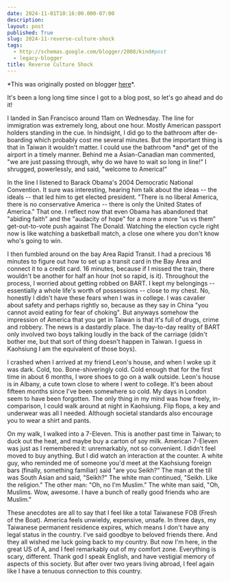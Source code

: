```yaml
---
date: 2024-11-01T10:16:00.000-07:00
description: 
layout: post
published: True
slug: 2024-11-reverse-culture-shock
tags:
  - http://schemas.google.com/blogger/2008/kind#post
  - legacy-blogger
title: Reverse Culture Shock
---
```


\*This was originally posted on blogger [here](https://www.rohanprasad.org/2024/11/reverse-culture-shock.html)\*.

It's been a long long time since I got to a blog post, so let's go ahead and do it!  
  
I landed in San Francisco around 11am on Wednesday. The line for immigration was extremely long, about one hour. Mostly American passport holders standing in the cue. In hindsight, I did go to the bathroom after de-boarding which probably cost me several minutes. But the important thing is that in Taiwan it wouldn't matter. I could use the bathroom \*and\* get of the airport in a timely manner. Behind me a Asian-Canadian man commented, "we are just passing through, why do we have to wait so long in line!" I shrugged, powerlessly, and said, "welcome to America!"   
  
In the line I listened to Barack Obama's 2004 Democratic National Convention. It sure was interesting, hearing him talk about the ideas -- the ideals -- that led him to get elected president. "There is no liberal America, there is no conservative America -- there is only the United States of America." That one. I reflect now that even Obama has abandoned that "abiding faith" and the "audacity of hope" for a more a more "us vs them" get-out-to-vote push against The Donald. Watching the election cycle right now is like watching a basketball match, a close one where you don't know who's going to win.  
  
I then fumbled around on the bay Area Rapid Transit. I had a precious 16 minutes to figure out how to set up a transit card in the Bay Area and connect it to a credit card. 16 minutes, because if I missed the train, there wouldn't be another for half an hour (not so rapid, is it). Throughout the process, I worried about getting robbed on BART. I kept my belongings -- essentially a whole life's worth of possessions -- close to my chest. No, honestly I didn't have these fears when I was in college. I was cavalier about safety and perhaps rightly so, because as they say in China "you cannot avoid eating for fear of choking". But anyways somehow the impression of America that you get in Taiwan is that it's full of drugs, crime and robbery. The news is a dastardly place. The day-to-day reality of BART only involved two boys talking loudly in the back of the carriage (didn't bother me, but that sort of thing doesn't happen in Taiwan. I guess in Kaohsiung I am the equivalent of those boys).  
  
I crashed when I arrived at my friend Leon's house, and when I woke up it was dark. Cold, too. Bone-shiveringly cold. Cold enough that for the first time in about 6 months, I wore shoes to go on a walk outside. Leon's house is in Albany, a cute town close to where I went to college. It's been about fifteen months since I've been somewhere so cold. My days in London seem to have been forgotten. The only thing in my mind was how freely, in-comparison, I could walk around at night in Kaohsiung. Flip flops, a key and underwear was all I needed. Although societal standards also encourage you to wear a shirt and pants.   
  
On my walk, I walked into a 7-Eleven. This is another past time in Taiwan; to duck out the heat, and maybe buy a carton of soy milk. American 7-Eleven was just as I remembered it: unremarkably, not so convenient. I didn't feel moved to buy anything. But I did watch an interaction at the counter. A white guy, who reminded me of someone you'd meet at the Kaohsiung foreign bars (finally, something familiar) said "are you Seikh?" The man at the till was South Asian and said, "Seikh?" The white man continued, "Seikh. Like the religion." The other man: "Oh, no I'm Muslim." The white man said, "Oh, Muslims. Wow, awesome. I have a bunch of really good friends who are Muslim."  
  
These anecdotes are all to say that I feel like a total Taiwanese FOB (Fresh of the Boat). America feels unwieldy, expensive, unsafe. In three days, my Taiwanese permanent residence expires, which means I don't have any legal status in the country. I've said goodbye to beloved friends there. And they all wished me luck going back to my country. But now I'm here, in the great US of A, and I feel remarkably out of my comfort zone. Everything is scary, different. Thank god I speak English, and have vestigial memory of aspects of this society. But after over two years living abroad, I feel again like I have a tenuous connection to this country.   


